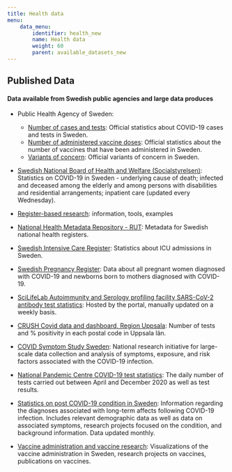 ```yaml
---
title: Health data
menu:
    data_menu:
        identifier: health_new
        name: Health data
        weight: 60
        parent: available_datasets_new
---
```

## Published Data

#### Data available from Swedish public agencies and large data produces

* Public Health Agency of Sweden:
    * [Number of cases and tests](https://www.folkhalsomyndigheten.se/smittskydd-beredskap/utbrott/aktuella-utbrott/covid-19/bekraftade-fall-i-sverige/): Official statistics about COVID-19 cases and tests in Sweden.
    * [Number of administered vaccine doses](https://www.folkhalsomyndigheten.se/smittskydd-beredskap/utbrott/aktuella-utbrott/covid-19/vaccination-mot-covid-19/statistik/statistik-over-registrerade-vaccinationer-covid-19/): Official statistics about the number of vaccines that have been administered in Sweden.
    * [Variants of concern](https://www.folkhalsomyndigheten.se/smittskydd-beredskap/utbrott/aktuella-utbrott/covid-19/statistik-och-analyser/sars-cov-2-virusvarianter-av-sarskild-betydelse): Official variants of concern in Sweden.

* [Swedish National Board of Health and Welfare (Socialstyrelsen)](https://www.socialstyrelsen.se/statistik-och-data/statistik/statistik-om-covid-19/): Statistics on COVID-19 in Sweden - underlying cause of death; infected and deceased among the elderly and among persons with disabilities and residential arrangements; inpatient care (updated every Wednesday).

* [Register-based research](../register_based_research/): information, tools, examples

* [National Health Metadata Repository - RUT](../rut): Metadata for Swedish national health registers.

* [Swedish Intensive Care Register](https://www.icuregswe.org/data--resultat/covid-19-i-svensk-intensivvard/): Statistics about ICU admissions in Sweden.

* [Swedish Pregnancy Register](https://www.medscinet.com/gr/default.aspx): Data about all pregnant women diagnosed with COVID-19 and newborns born to mothers diagnosed with COVID-19.

* [SciLifeLab Autoimmunity and Serology profiling facility SARS-CoV-2 antibody test statistics](../serology-statistics): Hosted by the portal, manually updated on a weekly basis.

* [CRUSH Covid data and dashboard, Region Uppsala](../crush_covid): Number of tests and % positivity in each postal code in Uppsala län.

* [COVID Symptom Study Sweden](../symptom_study_sweden): National research initiative for large-scale data collection and analysis of symptoms, exposure, and risk factors associated with the COVID-19 infection.

* [National Pandemic Centre COVID-19 test statistics](../npc-statistics): The daily number of tests carried out between April and December 2020 as well as test results.

* [Statistics on post COVID-19 condition in Sweden](../post_covid): Information regarding the diagnoses associated with long-term affects following COVID-19 infection. Includes relevant demographic data as well as data on associated symptoms, research projects focused on the condition, and background information. Data updated monthly.

* [Vaccine administration and vaccine research](../vaccines): Visualizations of the vaccine administration in Sweden, research projects on vaccines, publications on vaccines.
